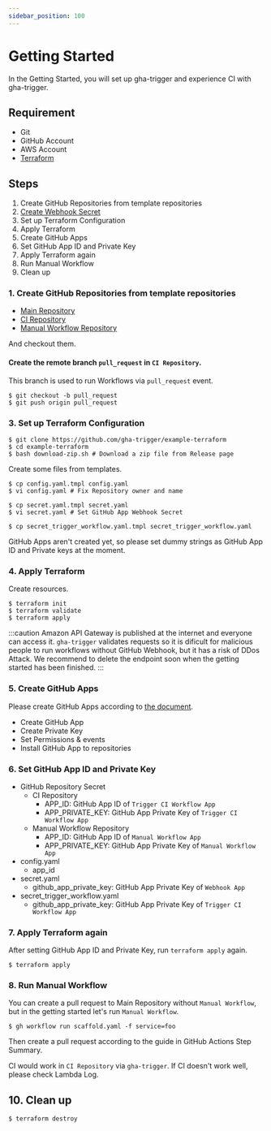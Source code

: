```yaml
---
sidebar_position: 100
---
```


# Getting Started

In the Getting Started, you will set up gha-trigger and experience CI with gha-trigger.

## Requirement

- Git
- GitHub Account
- AWS Account
- [Terraform](https://www.terraform.io/)

## Steps

1. Create GitHub Repositories from template repositories
1. [Create Webhook Secret](https://docs.github.com/en/developers/webhooks-and-events/webhooks/securing-your-webhooks)
1. Set up Terraform Configuration
1. Apply Terraform
1. Create GitHub Apps
1. Set GitHub App ID and Private Key
1. Apply Terraform again
1. Run Manual Workflow
1. Clean up

### 1. Create GitHub Repositories from template repositories

- [Main Repository](https://github.com/gha-trigger/example-main/generate)
- [CI Repository](https://github.com/gha-trigger/example-ci/generate)
- [Manual Workflow Repository](https://github.com/gha-trigger/example-manual-workflow/generate)

And checkout them.

#### Create the remote branch `pull_request` in `CI Repository`.

This branch is used to run Workflows via `pull_request` event.

```console
$ git checkout -b pull_request
$ git push origin pull_request
```

### 3. Set up Terraform Configuration

```console
$ git clone https://github.com/gha-trigger/example-terraform
$ cd example-terraform
$ bash download-zip.sh # Download a zip file from Release page
```

Create some files from templates.

```console
$ cp config.yaml.tmpl config.yaml
$ vi config.yaml # Fix Repository owner and name

$ cp secret.yaml.tmpl secret.yaml
$ vi secret.yaml # Set GitHub App Webhook Secret

$ cp secret_trigger_workflow.yaml.tmpl secret_trigger_workflow.yaml
```

GitHub Apps aren't created yet, so please set dummy strings as GitHub App ID and Private keys at the moment.

### 4. Apply Terraform

Create resources.

```console
$ terraform init
$ terraform validate
$ terraform apply
```

:::caution
Amazon API Gateway is published at the internet and everyone can access it.
`gha-trigger` validates requests so it is dificult for malicious people to run workflows without GitHub Webhook,
but it has a risk of DDos Attack.
We recommend to delete the endpoint soon when the getting started has been finished.
:::

### 5. Create GitHub Apps

Please create GitHub Apps according to [the document](config/github-app.md).

- Create GitHub App
- Create Private Key
- Set Permissions & events
- Install GitHub App to repositories

### 6. Set GitHub App ID and Private Key

- GitHub Repository Secret
  - CI Repository
    - APP_ID: GitHub App ID of `Trigger CI Workflow App`
    - APP_PRIVATE_KEY: GitHub App Private Key of `Trigger CI Workflow App`
  - Manual Workflow Repository
    - APP_ID: GitHub App ID of `Manual Workflow App`
    - APP_PRIVATE_KEY: GitHub App Private Key of `Manual Workflow App`
- config.yaml
  - app_id
- secret.yaml
  - github_app_private_key: GitHub App Private Key of `Webhook App`
- secret_trigger_workflow.yaml
  - github_app_private_key: GitHub App Private Key of `Trigger CI Workflow App`

### 7. Apply Terraform again

After setting GitHub App ID and Private Key, run `terraform apply` again.

```console
$ terraform apply
```

### 8. Run Manual Workflow

You can create a pull request to Main Repository without `Manual Workflow`, but in the getting started let's run `Manual Workflow`.

```console
$ gh workflow run scaffold.yaml -f service=foo
```

Then create a pull request according to the guide in GitHub Actions Step Summary.

CI would work in `CI Repository` via `gha-trigger`.
If CI doesn't work well, please check Lambda Log.

## 10. Clean up

```console
$ terraform destroy
```
